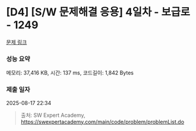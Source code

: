 # [D4] [S/W 문제해결 응용] 4일차 - 보급로 - 1249 

[문제 링크](https://swexpertacademy.com/main/code/problem/problemDetail.do?contestProbId=AV15QRX6APsCFAYD) 

### 성능 요약

메모리: 37,416 KB, 시간: 137 ms, 코드길이: 1,842 Bytes

### 제출 일자

2025-08-17 22:34



> 출처: SW Expert Academy, https://swexpertacademy.com/main/code/problem/problemList.do